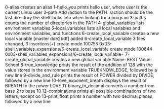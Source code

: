 0-alias creates an alias
1-hello_you prints hello user, where user is the current Linux user
2-path Add /action to the PATH. /action should be the last directory the shell looks into when looking for a program
3-paths counts the number of directories in the PATH
4-global_variables lists environment variables
5-local_variables lists all local variables and environment variables, and functions
6-create_local_variable creates a new local variable
[master dde2bdf] added 6-create_local_variable
 3 files changed, 3 insertions(+)
 create mode 100755 0x03-shell_variables_expansions/6-create_local_variable
 create mode 100644 0x03-shell_variables_expansions/6-create_local_variable~
7-create_global_variable creates a new global variable Name: BEST Value: School
8-true_knowledge prints the result of the addition of 128 with the value stored in the environment variable TRUEKNOWLEDGE, followed by a new line
9-divide_and_rule  prints the result of POWER divided by DIVIDE, followed by a new line
10-love_exponent_breath displays the result of BREATH to the power LOVE
11-binary_to_decimal converts a number from base 2 to base 10
12-combinations prints all possible combinations of two letters, except oo
13-print_float prints a number with two decimal places, followed by a new line
